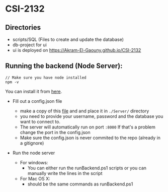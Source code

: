# CSI-2132

## Directories
- scripts/SQL (Files to create and update the database)
- db-project for ui
- ui is deployed on https://Akram-El-Gaouny.github.io/CSI-2132

## Running the backend (Node Server):

```
// Make sure you have node installed
npm -v 
```

You can install it from [here](https://nodejs.org/en/download/).

- Fill out a config.json file 
    - make a copy of this [file](https://github.com/Akram-El-Gaouny/CSI-2132/blob/main/Scripts/other/config.json) and and place it in `./Server/` directory
    - you need to provide your username, password and the database you want to connect to.
    - The server will automatically run on port `:8000` If that's a problem change the port in the config.json
    - Make sure the config.json is never commited to the repo (already in a gitignore)

-   Run the node server 
    - For windows:
        - You can either run the runBackend.ps1 scripts or you can manually write the lines in the script
    - For Mac OS X:
        - should be the same commands as runBackend.ps1
